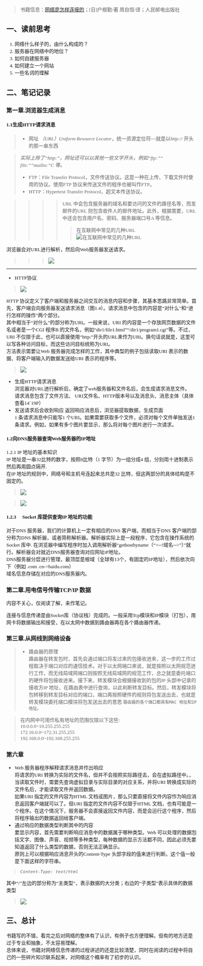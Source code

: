 <font face=仿宋 size=2>

>书籍信息：[网络是怎样连接的]()；[日]户根勤/著 周自恒/译；人民邮电出版社

## 一、读前思考
1. 网络什么样子的，由什么构成的？
2. 服务器在网络中的地位？
3. 如何自建服务器
4. 如何建立一个网站
5. 一些名词的理解


## 二、笔记记录
### 第一章.浏览器生成消息
#### 1.1生成HTTP请求消息
> * 网址 *（URL）Uniform Resource Locator*，统一资源定位符---就是以*http://* 开头的那一串东西

>*实际上除了“http:”，网址还可以以其他一些文字开头，例如“ftp:”“ file:”“mailto:”C 等。*
> * FTP：File Transfer Protocol，文件传送协议。这是一种在上传、下载文件时使用的协议。使用FTP 协议来传送文件的程序也被叫作FTP。
> *  HTTP：Hypertext Transfer Protocol，超文本传送协议。

>>>>URL 中会包含服务器的域名和要访问的文件的路径名等，而发邮件的URL 则包含收件人的邮件地址。此外，根据需要，URL 中还会包含用户名、密码、服务器端口号A 等信息。  
>>>>>在互联网中常见的几种URL    
>>>>>![在互联网中常见的几种URL](https://raw.githubusercontent.com/liviler/Reading-Note/master/figure/WLS_1_1.jpg)

浏览器会对URL进行解析，然后向Web服务器发送请求。
>>>![](https://raw.githubusercontent.com/liviler/Reading-Note/master/figure/WLS_1_2.jpg)

---
* HTTP协议  
>![](https://raw.githubusercontent.com/liviler/Reading-Note/master/figure/WLS_1_3.jpg)

HTTP 协议定义了客户端和服务器之间交互的消息内容和步骤，其基本思路非常简单。首先，客户端会向服务器发送请求消息（图1.4）。请求消息中包含的内容是“对什么”和“进行怎样的操作”两个部分。  
其中相当于“对什么”的部分称为URI。一般来说，URI 的内容是一个存放网页数据的文件名或者是一个CGI 程序B 的文件名，例如“dir1/file1.html”“/dir1/program1.cgi”等。不过，URI 不仅限于此，也可以直接使用“http:”开头的URL来作为URI。换句话说就是，这里可以写各种访问目标，而这些访问目标统称为URI。  
方法表示需要让Web 服务器完成怎样的工作，其中典型的例子包括读取URI 表示的数据、将客户端输入的数据发送给URI 表示的程序等。  
>![](https://raw.githubusercontent.com/liviler/Reading-Note/master/figure/WLS_1_4.jpg)

* 生成HTTP请求消息  
 浏览器对URL进行解析后，确定了web服务器和文件名后，会生成请求消息文件。  
请求消息包含了文件方法、 URI文件名、HTTP版本号以及消息头、消息主体（具体查看14`19P）
* 发送请求后会收到响应
返回响应消息后，浏览器提取数据，生成页面  
1 条请求消息中只能写1 个URI。如果需要获取多个文件，必须对每个文件单独发送1 条请求。例如，如果有多个图片要显示，那么将对每个图片进行一次请求。

#### 1.2向DNS服务器查询Web服务器的IP地址
1.2.1 IP 地址的基本知识  
IP 地址是一串32比特的数字，按照8比特（1 字节）为一组分成4 组，分别用十进制表示然后再用圆点隔开.  
在IP 地址的规则中，网络号和主机号连起来总共是32 比特，但这两部分的具体结构是不固定的。  

>![](https://raw.githubusercontent.com/liviler/Reading-Note/master/figure/WLS_1_5.jpg)


>![](https://raw.githubusercontent.com/liviler/Reading-Note/master/figure/WLS_1_6.jpg)


#### 1.2.3 　Socket 库提供查询IP 地址的功能  
对于DNS 服务器，我们的计算机上一定有相应的DNS 客户端，而相当于DNS 客户端的部分称为DNS 解析器，或者简称解析器。解析器实际上是一段程序，它包含在操作系统的Socket 库中.
在浏览器中编写程序时加入调用解析器“gethostbyname（“<--!域名-->”）”就行。解析器会对就近DNS服务器查询对应网址iP地址。  
DNS服务器分层进行管理，最顶层是根域（全球有13个，有固定的IP地址），然后依次向下（例如 .com  .cn->baidu.com）  
域名信息存储在对应的DNS服务器内。

### 第二章.用电信号传输TCP/IP 数据
内容不关心，仅阅读了解，未作笔记。

连接与信息传递是由Socket库（协议栈）完成的。一般采用Tcp模块和IP模块（打包），用网卡将数据输出和接受，在以太网中数据到路由器再在各个路由器传递。
### 第三章.从网线到网络设备
>* 路由器的原理  
>路由器在转发包时，首先会通过端口将发过来的包接收进来，这一步的工作过程取决于端口对应的通信技术。对于以太网端口来说，就是按照以太网规范进行工作，而无线局域网端口则按照无线局域网的规范工作，总之就是委托端口的硬件将包接收进来。接下来，转发模块会根据接收到的包的IP 头部中记录的接收方IP 地址，在路由表中进行查询，以此判断转发目标。然后，转发模块将包转移到转发目标对应的端口，端口再按照硬件的规则将包发送出去，也就是转发模块委托端口模块将包发送出去的意思 
>``路由器的各个端口都具有MAC 地址和IP 地址。``


>在内网中可用作私有地址的范围仅限以下这些:  
>10.0.0.0~10.255.255.255    
>172.16.0.0~172.31.255.255  
>192.168.0.0~192.168.255.255  


### 第六章
* Web 服务器程序解释请求消息并作出响应  
将请求的URI 转换为实际的文件名，但并不会按照实际路径去，会在虚拟路径中。，当读取文件时，需要先查询虚拟目录与实际目录的对应关系，并将URI 转换成实际的文件名后，才能读取文件并返回数据。  
如果URI 指定的文件内容为HTML 文档或图片，那么只要直接将文件内容作为响应消息返回客户端就可以了。但URI 指定的文件内容不仅限于HTML 文档，也有可能是一个程序。在这个情况下，服务器不会直接返回文件内容，而是会运行这个程序，然后将程序输出的数据返回给客户端。
* 通过响应的数据类型判断其中的内容  
要显示内容，首先需要判断响应消息中的数据属于哪种类型。Web 可以处理的数据包括文字、图像、声音、视频等多种类型，每种数据的显示方法都不同，因此必须先要知道返回了什么类型的数据，否则无法正确显示。  
原则上可以根据响应消息开头的Content-Type 头部字段的值来进行判断。这个值一般是下面这样的字符串。
>*``Content-Type: text/html``*  

其中“/”左边的部分称为“主类型”，表示数据的大分类；右边的“子类型”表示具体的数据类型
>![](https://raw.githubusercontent.com/liviler/Reading-Note/master/figure/WLS_1_7.jpg)


## 三、总计
书籍写的不错，看完之后对网络的整体有了认识，有例子也方便理解。但有的地方还是过于专业和抽象，不太容易理解。  
总体来说，书籍对网络信息传递的过程讲述的还是比较清楚，同时在阅读的过程中将自己的一些碎片知识联系起来，对网络这个概率有了初步的认识。


</font>
